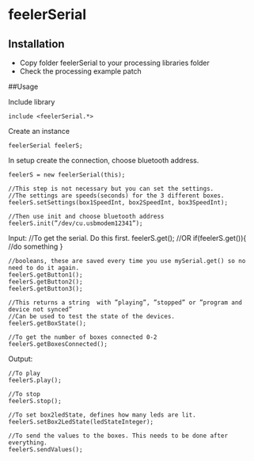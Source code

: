 # feelerSerial

## Installation

- Copy folder feelerSerial to your processing libraries folder
- Check the processing example patch

##Usage

Include library

	include <feelerSerial.*>

Create an instance

	feelerSerial feelerS;

In setup create the connection, choose bluetooth address.

	feelerS = new feelerSerial(this);

	//This step is not necessary but you can set the settings. 
	//The settings are speeds(seconds) for the 3 different boxes.
	feelerS.setSettings(box1SpeedInt, box2SpeedInt, box3SpeedInt);

	//Then use init and choose bluetooth address
	feelerS.init(”/dev/cu.usbmodem12341”);




Input:
	//To get the serial. Do this first.
	feelerS.get();
	//OR
	if(feelerS.get()){
	 //do something
	}

	//booleans, these are saved every time you use mySerial.get() so no need to do it again. 
	feelerS.getButton1();
	feelerS.getButton2();
	feelerS.getButton3();
	
	//This returns a string  with ”playing”, ”stopped” or ”program and device not synced”
	//Can be used to test the state of the devices. 
	feelerS.getBoxState();

	//To get the number of boxes connected 0-2
	feelerS.getBoxesConnected();


Output:

	//To play
	feelerS.play();
	
	//To stop
	feelerS.stop();
	
	//To set box2ledState, defines how many leds are lit. 
	feelerS.setBox2LedState(ledStateInteger);

	//To send the values to the boxes. This needs to be done after everything.
	feelerS.sendValues();

	
